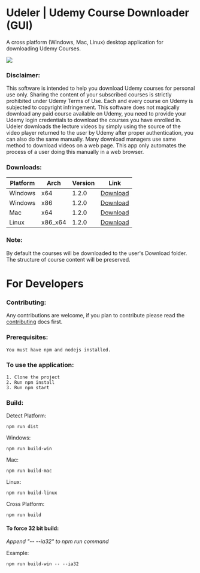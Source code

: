 # Udeler | Udemy Course Downloader (GUI)
A cross platform (Windows, Mac, Linux) desktop application for downloading Udemy Courses.

![](https://i.imgur.com/nnvTY5e.gif)

### Disclaimer: 
This software is intended to help you download Udemy courses for personal use only. Sharing the content of your subscribed courses is strictly prohibited under Udemy Terms of Use. Each and every course on Udemy is subjected to copyright infringement. 
This software does not magically download any paid course available on Udemy, you need to provide your Udemy login credentials to download the courses you have enrolled in. Udeler downloads the lecture videos by simply using the source of the video player returned to the user by Udemy after proper authentication, you can also do the same manually. Many download managers use same method to download videos on a web page. This app only automates the process of a user doing this manually in a web browser. 

### Downloads:

| Platform | Arch | Version | Link|
| --- | --- | --- | --- |
| Windows | x64 | 1.2.0 | [Download](https://github.com/FaisalUmair/udemy-downloader-gui/releases/download/v1.2.0/Udeler-Setup-1.2.0-windows-x64.exe)|
| Windows | x86 | 1.2.0 | [Download](https://github.com/FaisalUmair/udemy-downloader-gui/releases/download/v1.2.0/Udeler-Setup-1.2.0-windows-x86.exe)|
| Mac | x64 | 1.2.0 | [Download](https://github.com/FaisalUmair/udemy-downloader-gui/releases/download/v1.2.0/Udeler-1.2.0-mac.zip)|
| Linux | x86_x64 | 1.2.0 | [Download](https://github.com/FaisalUmair/udemy-downloader-gui/releases/download/v1.2.0/Udeler-1.2.0-linux-x86_x64.AppImage)|

### Note: 
By default the courses will be downloaded to the user's Download folder. The structure of course content will be preserved.

# For Developers

### Contributing:
Any contributions are welcome, if you plan to contribute please read the [contributing](https://github.com/FaisalUmair/udemy-downloader-gui/blob/master/CONTRIBUTING.md) docs first.

### Prerequisites:
```
You must have npm and nodejs installed.
```
### To use the application:
``` 
1. Clone the project
2. Run npm install 
3. Run npm start
```
### Build:
Detect Platform:
``` 
npm run dist
``` 
Windows:
``` 
npm run build-win
``` 
Mac:
``` 
npm run build-mac
``` 
Linux:
``` 
npm run build-linux
``` 
Cross Platform:
``` 
npm run build
``` 
#### To force 32 bit build:
*Append "-- --ia32" to npm run command*

Example:
``` 
npm run build-win -- --ia32
```